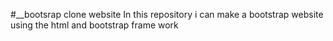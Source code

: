 #__bootsrap clone website
In this repository i can make a bootstrap website using the html and bootstrap frame work
